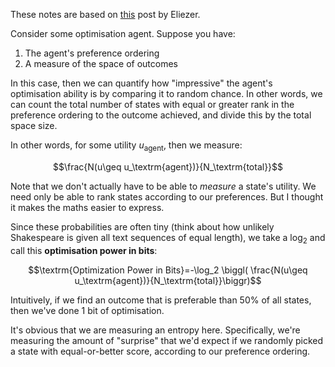 These notes are based on [this](https://www.lesswrong.com/posts/Q4hLMDrFd8fbteeZ8/measuring-optimization-power) post by Eliezer.

Consider some optimisation agent. Suppose you have:

1. The agent's preference ordering
2. A measure of the space of outcomes

In this case, then we can quantify how "impressive" the agent's optimisation ability is by comparing it to random chance. In other words, we can count the total number of states with equal or greater rank in the preference ordering to the outcome achieved, and divide this by the total space size.

In other words, for some utility $u_\textrm{agent}$, then we measure:

$$\frac{N(u\geq u_\textrm{agent})}{N_\textrm{total}}$$

Note that we don't actually have to be able to *measure* a state's utility. We need only be able to rank states according to our preferences. But I thought it makes the maths easier to express.

Since these probabilities are often tiny (think about how unlikely Shakespeare is given all text sequences of equal length), we take a $\log_2$ and call this **optimisation power in bits**:

$$\textrm{Optimization Power in Bits}=-\log_2 \biggl( \frac{N(u\geq u_\textrm{agent})}{N_\textrm{total}}\biggr)$$

Intuitively, if we find an outcome that is preferable than 50% of all states, then we've done 1 bit of optimisation. 

It's obvious that we are measuring an entropy here. Specifically, we're measuring the amount of "surprise" that we'd expect if we randomly picked a state with equal-or-better score, according to our preference ordering.




